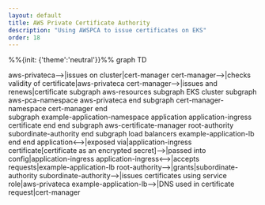 ```yaml
---
layout: default
title: AWS Private Certificate Authority
description: "Using AWSPCA to issue certificates on EKS"
order: 18
---
```

<div class="mermaid" markdown="0">
%%{init: {'theme':'neutral'}}%%
graph TD
  
aws-privateca-->|issues on cluster|cert-manager
cert-manager-->|checks validity of certificate|aws-privateca
cert-manager-->|issues and renews|certificate
subgraph aws-resources
subgraph EKS cluster
        subgraph aws-pca-namespace
            aws-privateca
        end
        subgraph cert-manager-namespace
            cert-manager
        end  
        subgraph example-application-namespace
            application
            application-ingress
            certificate
        end
  end
    subgraph aws-certificate-manager
        root-authority
        subordinate-authority
    end
    subgraph load balancers
        example-application-lb
    end
    end
application<-->|exposed via|application-ingress
certificate[certificate as an encrypted secret]-->|passed into config|application-ingress
application-ingress<-->|accepts requests|example-application-lb
root-authority-->|grants|subordinate-authority
subordinate-authority-->|issues certificates using service role|aws-privateca
example-application-lb-->|DNS used in certificate request|cert-manager
</div>